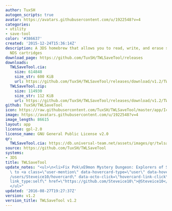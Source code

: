 ```yaml
---
author: TuxSH
autogen_scripts: true
avatar: https://avatars.githubusercontent.com/u/1922548?v=4
categories:
- utility
- save-tool
color: '#386637'
created: '2015-12-24T15:36:14Z'
description: A 3DS homebrew that allows you to read, write, and erase save files from
  NDS cartridges
download_page: https://github.com/TuxSH/TWLSaveTool/releases
downloads:
  TWLSaveTool.cia:
    size: 614848
    size_str: 600 KiB
    url: https://github.com/TuxSH/TWLSaveTool/releases/download/v1.2/TWLSaveTool.cia
  TWLSaveTool.zip:
    size: 114930
    size_str: 112 KiB
    url: https://github.com/TuxSH/TWLSaveTool/releases/download/v1.2/TWLSaveTool.zip
github: TuxSH/TWLSaveTool
icon: https://raw.githubusercontent.com/TuxSH/TWLSaveTool/master/app/IconLarge.png
image: https://avatars.githubusercontent.com/u/1922548?v=4
image_length: 86615
layout: app
license: gpl-2.0
license_name: GNU General Public License v2.0
qr:
  TWLSaveTool.cia: https://db.universal-team.net/assets/images/qr/twlsavetool.cia.png
source: https://github.com/TuxSH/TWLSaveTool
systems:
- 3DS
title: TWLSaveTool
update_notes: "<ul>\n<li>Fix Pok\xE9mon Mystery Dungeon: Explorers of Sky (thanks\
  \ to <a class=\"user-mention\" data-hovercard-type=\"user\" data-hovercard-url=\"\
  /users/Steveice10/hovercard\" data-octo-click=\"hovercard-link-click\" data-octo-dimensions=\"\
  link_type:self\" href=\"https://github.com/Steveice10\">@Steveice10</a>)</li>\n\
  </ul>"
updated: '2016-08-27T19:27:37Z'
version: v1.2
version_title: TWLSaveTool v1.2
---
```

